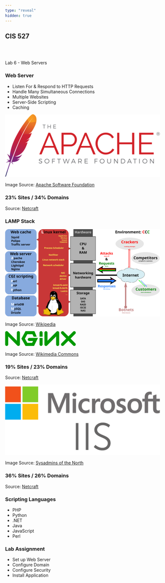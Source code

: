 ```yaml
---
type: "reveal"
hidden: true
---
```

<section>
	<h2>CIS 527</h2><br><br><p>Lab 6 - Web Servers</p>
</section>
<section>
	<h3>Web Server</h3>
	<ul>
		<li>Listen For & Respond to HTTP Requests</li>
		<li>Handle Many Simultaneous Connections</li>
		<li>Multiple Websites</li>
		<li>Server-Side Scripting</li>
		<li>Caching</li>
</section>
<section>
	<img class="stretch plain" src="/images/asf_logo.svg">
	<p class="imagecredit">Image Source: <a href="https://www.apache.org/foundation/press/kit/">Apache Software Foundation</a></p>
	<h3>23% Sites / 34% Domains</h3>
	<p class="imagecredit">Source: <a href="https://news.netcraft.com/archives/2018/09/24/september-2018-web-server-survey.html">Netcraft</a></p>
</section>
<section>
	<h3>LAMP Stack</h3>
	<img class="stretch plain" src="/images/lamp_wiki.svg">
	<p class="imagecredit">Image Source: <a href="https://en.wikipedia.org/wiki/LAMP_(software_bundle)">Wikipedia</a></p>
</section>
<section>
	<img class="stretch plain" src="/images/nginx_logo_wiki.svg">
	<p class="imagecredit">Image Source: <a href="https://commons.wikimedia.org/wiki/File:Nginx_logo.svg">Wikimedia Commons</a></p>
	<h3>19% Sites / 23% Domains</h3>
	<p class="imagecredit">Source: <a href="https://news.netcraft.com/archives/2018/09/24/september-2018-web-server-survey.html">Netcraft</a></p>
</section>
<section>
	<img class="stretch plain" src="/images/iis_logo.png">
	<p class="imagecredit">Image Source: <a href="https://www.saotn.org/remove-iis-server-version-http-response-header/">Sysadmins of the North</a></p>
	<h3>36% Sites / 26% Domains</h3>
	<p class="imagecredit">Source: <a href="https://news.netcraft.com/archives/2018/09/24/september-2018-web-server-survey.html">Netcraft</a></p>
</section>
<section>
	<h3>Scripting Languages</h3>
	<ul>
		<li>PHP</li>
		<li>Python</li>
		<li>.NET</li>
		<li>Java</li>
		<li>JavaScript</li>
		<li>Perl</li>
	</ul>
</section>
<section>
	<h3>Lab Assignment</h3>
	<ul>
		<li>Set up Web Server</li>
		<li>Configure Domain</li>
		<li>Configure Security</li>
		<li>Install Application</li>
	</ul>
</section>
